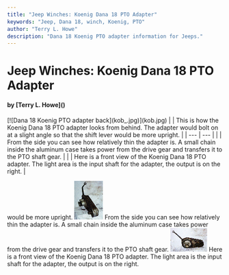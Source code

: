 ```yaml
---
title: "Jeep Winches: Koenig Dana 18 PTO Adapter"
keywords: "Jeep, Dana 18, winch, Koenig, PTO"
author: "Terry L. Howe"
description: "Dana 18 Koenig PTO adapter information for Jeeps."
---
```


# Jeep Winches: Koenig Dana 18 PTO Adapter
<H4>by [Terry L. Howe]()</H4>
[![Dana 18 Koenig PTO adapter back](kob_.jpg)](kob.jpg)
|  | This is how the Koenig Dana 18 PTO adapter looks from behind.  The
adapter would bolt on at a slight angle so that the shift lever
would be more upright. |
| --- | --- |
|  | From the side you can see how relatively thin the adapter is.  A
small chain inside the aluminum case takes power from the drive gear
and transfers it to the PTO shaft gear. |
|  | Here is a front view of the Koenig Dana 18 PTO adapter.  The light
area is the input shaft for the adapter, the output is on the right. |

would be more upright.
[![Dana 18 Koenig PTO adapter side](kos_.jpg)](kos.jpg)
From the side you can see how relatively thin the adapter is.  A
small chain inside the aluminum case takes power from the drive gear
and transfers it to the PTO shaft gear.
[![Dana 18 Koenig PTO adapter front](kof_.jpg)](kof.jpg)
Here is a front view of the Koenig Dana 18 PTO adapter.  The light
area is the input shaft for the adapter, the output is on the right.